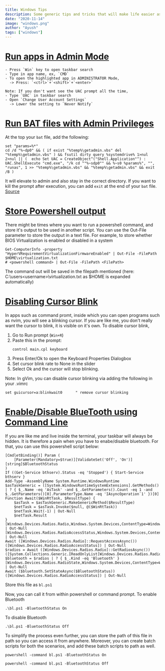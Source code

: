 ```yaml
---
title: Windows Tips
description: Some generic tips and tricks that will make life easier as a Windows User
date: "2020-11-14"
image: "windows.png"
author: "Ayush"
tags: ["windows"]
---
```


# [Run apps in Admin Mode](https://superuser.com/questions/453409/how-can-i-always-run-the-command-prompt-as-administrator)

```
- Press `Win` key to open taskbar search
- Type in app name, ex, `CMD`
- To open the highlighted app in ADMINISTRATOR Mode,
  -> Press: `<ctrl>`+`<shift>`+`<enter>`

Note: If you don't want see the UAC prompt all the time,
- Type `UAC` in taskbar search
- Open `Change User Account Settings`
  -> Lower the setting to `Never Notify`
```

# [Run BAT files with Admin Privileges](https://stackoverflow.com/a/52517718/7048915)

At the top your `bat` file, add the following:

```
set "params=%*"
cd /d "%~dp0" && ( if exist "%temp%\getadmin.vbs" del "%temp%\getadmin.vbs" ) && fsutil dirty query %systemdrive% 1>nul 2>nul || (  echo Set UAC = CreateObject^("Shell.Application"^) : UAC.ShellExecute "cmd.exe", "/k cd ""%~sdp0"" && %~s0 %params%", "", "runas", 1 >> "%temp%\getadmin.vbs" && "%temp%\getadmin.vbs" && exit /B )
```

It will elevate to admin and also stay in the correct directory.
If you want to kill the prompt after execution, you can add `exit` at the end of your `bat` file. [Source](https://stackoverflow.com/questions/6811372/how-to-code-a-bat-file-to-always-run-as-admin-mode/52517718#comment105688977_52517718)

# [Store Powershell output](https://www.windowscentral.com/how-save-command-output-file-using-command-prompt-or-powershell)

There might be times where you want to run a powershell command, and store it's output to be used in another script.
You can use the Out-File parameter to store the output in a text file.
For example, to store whether BIOS Virtualization is enabled or disabled in a system

```
Get-ComputerInfo -property "HyperVRequirementVirtualizationFirmwareEnabled" | Out-File -FilePath $HOME\virtualization.txt
# <powershell command> | Out-File -FilePath <FilePath>
```

The command out will be saved in the filepath mentioned (here: C:\users\<username>\virtualization.txt as \$HOME is expanded automatically)

# [Disabling Cursor Blink](https://stackoverflow.com/a/59807009)

In apps such as command promt, inside which you can open programs such as nvim, you will see a blinking cursor.
If you are like me, you don't really want the cursor to blink, it is visible on it's own.
To disable cursor blink,

1. Go to Run prompt (`Win+R`)
2. Paste this in the prompt:
   ```
   control main.cpl keyboard
   ```
3. Press Enter/Ok to open the Keyboard Properties Dialogbox
4. Set cursor blink rate to None in the slider
5. Select Ok and the cursor will stop blinking.

Note: In gVim, you can disable cursor blinking via adding the following in your .vimrc

```
set guicursor=a:blinkwait0      " remove cursor blinking
```

# [Enable/Disable BlueTooth using Command Line](https://superuser.com/a/1293303/1242234)

If you are like me and live inside the terminal, your taskbar will always be hidden.
It is therefore a pain when you have to enabe/disable bluetooth.
For that, you can use this powershell script below:

```
[CmdletBinding()] Param (
    [Parameter(Mandatory=$true)][ValidateSet('Off', 'On')][string]$BluetoothStatus
)
If ((Get-Service bthserv).Status -eq 'Stopped') { Start-Service bthserv }
Add-Type -AssemblyName System.Runtime.WindowsRuntime
$asTaskGeneric = ([System.WindowsRuntimeSystemExtensions].GetMethods() | ? { $_.Name -eq 'AsTask' -and $_.GetParameters().Count -eq 1 -and $_.GetParameters()[0].ParameterType.Name -eq 'IAsyncOperation`1' })[0]
Function Await($WinRtTask, $ResultType) {
    $asTask = $asTaskGeneric.MakeGenericMethod($ResultType)
    $netTask = $asTask.Invoke($null, @($WinRtTask))
    $netTask.Wait(-1) | Out-Null
    $netTask.Result
}
[Windows.Devices.Radios.Radio,Windows.System.Devices,ContentType=WindowsRuntime] | Out-Null
[Windows.Devices.Radios.RadioAccessStatus,Windows.System.Devices,ContentType=WindowsRuntime] | Out-Null
Await ([Windows.Devices.Radios.Radio]::RequestAccessAsync()) ([Windows.Devices.Radios.RadioAccessStatus]) | Out-Null
$radios = Await ([Windows.Devices.Radios.Radio]::GetRadiosAsync()) ([System.Collections.Generic.IReadOnlyList[Windows.Devices.Radios.Radio]])
$bluetooth = $radios | ? { $_.Kind -eq 'Bluetooth' }
[Windows.Devices.Radios.RadioState,Windows.System.Devices,ContentType=WindowsRuntime] | Out-Null
Await ($bluetooth.SetStateAsync($BluetoothStatus)) ([Windows.Devices.Radios.RadioAccessStatus]) | Out-Null
```

Store this file as `bl.ps1`

Now, you can call it from within powershell or command prompt.
To enable Bluetooth

```
.\bl.ps1 -BluetoothStatus On
```

To disable Bluetooth

```
.\bl.ps1 -BluetoothStatus Off
```

To simplify the process even further, you can store the path of this file in path so you can access it from anywhere.
Moreover, you can create batch scripts for both the scenarios, and add these batch scripts to path as well.

```heading="blon.bat"
powershell -command bl.ps1 -BluetoothStatus On
```

```heading="bloff.bat"
powershell -command bl.ps1 -BluetoothStatus Off
```
